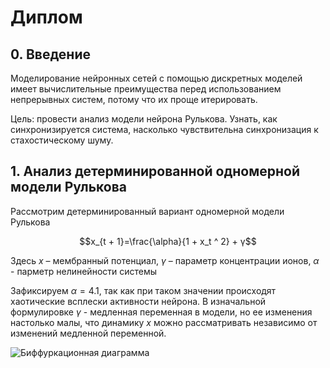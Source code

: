 # Диплом

## 0. Введение

Моделирование нейронных сетей с помощью дискретных моделей имеет вычислительные преимущества перед использованием непрерывных систем, потому что их проще итерировать.

Цель: провести анализ модели нейрона Рулькова. Узнать, как синхронизируется система, насколько чувствительна синхронизация к стахостическому шуму.

## 1. Анализ детерминированной одномерной модели Рулькова

Рассмотрим детерминированный вариант одномерной модели Рулькова

$$x_{t + 1}=\frac{\alpha}{1 + x_t ^ 2} + γ$$


Здесь $x$ – мембранный потенциал, $\gamma$ – параметр концентрации ионов, $\alpha$ - парметр нелинейности системы

Зафиксируем $\alpha = 4.1$, так как при таком значении происходят хаотические всплески активности нейрона. В изначальной формулировке $\gamma$ - медленная переменная в модели, но ее изменения настолько малы, что динамику $x$ можно рассматривать независимо от изменений медленной переменной.

![Биффуркационная диаграмма](images/1d/bifurcation.png)